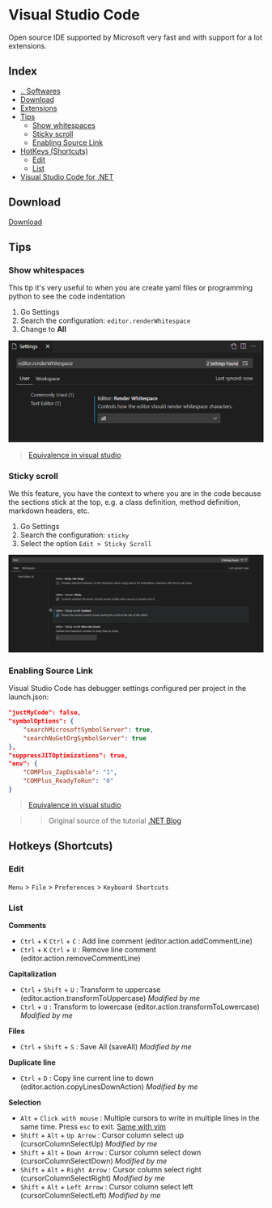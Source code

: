 # Visual Studio Code
Open source IDE supported by Microsoft very fast and with support for a lot extensions.



## Index
- [.. Softwares](../../README.md)
- [Download](#download)
- [Extensions](/Softwares/IDEs/VisualStudioCode/VisualStudioCode-extensions.md)
- [Tips](#tips)
  - [Show whitespaces](#tips-show-whitespaces)
  - [Sticky scroll](#tips-sticky-scroll)
  - [Enabling Source Link](#tips-enabling-source-link)
- [HotKeys (Shortcuts)](#hotkeys)
  - [Edit](#hotkeys-edit)
  - [List](#hotkeys-list)
- [Visual Studio Code for .NET](/Softwares/IDEs/VisualStudioCode/VisualStudioCode-dotnet.md)


## Download <a name="download"></a>
[Download](https://code.visualstudio.com/)



## Tips <a name="tips"></a>


### Show whitespaces <a name="tips-show-whitespaces"></a>

This tip it's very useful to when you are create yaml files or programming python to see the code indentation

1. Go Settings
2. Search the configuration: `editor.renderWhitespace`
3. Change to **All**

![Show whitespaces](/media/show-whitespaces.png "Show whitespaces")
> [Equivalence in visual studio](../VisualStudio.md#tips-show-whitespaces)


### Sticky scroll <a name="tips-sticky-scrol"></a>

We this feature, you have the context to where you are in the code because the sections stick at the top, e.g. a class definition, method definition, markdown headers, etc.

1. Go Settings
2. Search the configuration: `sticky`
3. Select the option `Edit > Sticky Scroll`

![Sticky scroll](/media/vscode-tips-sticky-scrol.png "Sticky scroll")


### Enabling Source Link <a name="tips-enabling-source-link"></a>
Visual Studio Code has debugger settings configured per project in the launch.json:
```json
"justMyCode": false,
"symbolOptions": {
    "searchMicrosoftSymbolServer": true,
    "searchNuGetOrgSymbolServer": true
},
"suppressJITOptimizations": true,
"env": {
    "COMPlus_ZapDisable": "1",
    "COMPlus_ReadyToRun": "0"
}
```
> [Equivalence in visual studio](../VisualStudio.md#tips-enabling-source-link)

>> Original source of the tutorial [.NET Blog](https://devblogs.microsoft.com/dotnet/improving-debug-time-productivity-with-source-link/)



## Hotkeys (Shortcuts) <a name="hotkeys"></a>

### Edit <a name="hotkeys-edit"></a>
`Menu` > `File` > `Preferences` > `Keyboard Shortcuts`


### List <a name="hotkeys-list"></a>

**Comments**
- `Ctrl` + `K` `Ctrl` + `C` : Add line comment (editor.action.addCommentLine)
- `Ctrl` + `K` `Ctrl` + `U` : Remove line comment (editor.action.removeCommentLine)

**Capitalization**
- `Ctrl` + `Shift` + `U` : Transform to uppercase (editor.action.transformToUppercase) _Modified by me_
- `Ctrl` + `U` : Transform to lowercase (editor.action.transformToLowercase) _Modified by me_

**Files**
- `Ctrl` + `Shift` + `S` : Save All (saveAll) _Modified by me_

**Duplicate line**
- `Ctrl` + `D` : Copy line current line to down (editor.action.copyLinesDownAction) _Modified by me_

**Selection**
- `Alt` + `Click with mouse` : Multiple cursors to write in multiple lines in the same time. Press `esc` to exit. [Same with vim](./VisualStudioCode-extensions.md#extensions-vim-write-multiple-lines)
- `Shift` + `Alt` + `Up Arrow` : Cursor column select up (cursorColumnSelectUp) _Modified by me_
- `Shift` + `Alt` + `Down Arrow` : Cursor column select down (cursorColumnSelectDown) _Modified by me_
- `Shift` + `Alt` + `Right Arrow` : Cursor column select right (cursorColumnSelectRight) _Modified by me_
- `Shift` + `Alt` + `Left Arrow` : Cursor column select left (cursorColumnSelectLeft) _Modified by me_